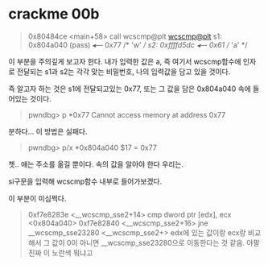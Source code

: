 # crackme 00b

> 0x80484ce <main+58>    call   wcscmp@plt <wcscmp@plt>
>        s1: 0x804a040 (pass) ◂— 0x77 /* 'w' */
>        s2: 0xffffd5dc ◂— 0x61 /* 'a' */

이 부분을 주의깊게 보고자 한다. 
내가 입력한 값은 a, 즉 여기서 wcscmp함수에 인자로 전달되는 s1과 s2는 각각 맞는 비밀번호, 나의 입력값을 담고 있을 것이다.


즉 알고자 하는 것은 s1에 전달되고있는 0x77, 또는 그 값을 담은 0x804a040 속에 들어있는 것이다. 


> pwndbg> p  *0x77
> Cannot access memory at address 0x77


분하다... 이 방법은 실패다. 

> pwndbg> p/x *0x804a040
> $17 = 0x77

쳇.. 얘는 주소를 옮길 뿐이다. 속의 값을 알아야 한다 우리는.


si구문을 입력해 wcscmp함수 내부로 들어가보겠다. 


이 부분이 미심쩍다.


> 0xf7e8283e <__wcscmp_sse2+14>      cmp    dword ptr [edx], ecx <0x804a040>
> 0xf7e82840 <__wcscmp_sse2+16>      jne    __wcscmp_sse23280 <__wcscmp_sse2+>
edx에 있는 값이랑 ecx랑 비교해서 그 값이 0이 아니면 __wcscmp_sse23280으로 이동한다는 것 같음. 
야팔진짜 이 노란색 뭐냐고





